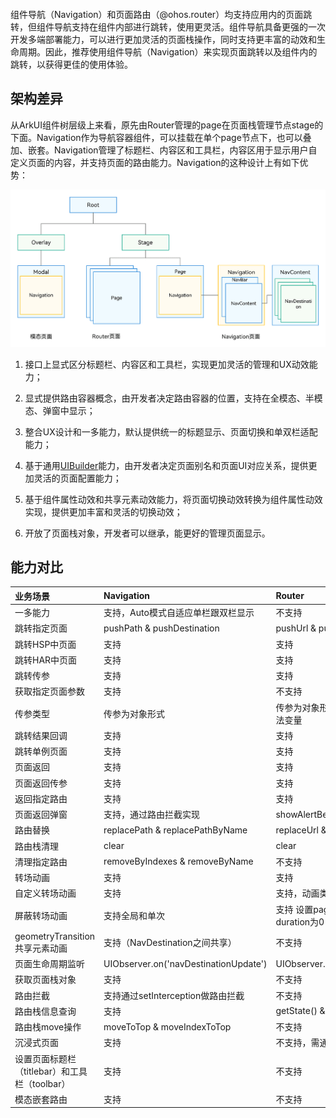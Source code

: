 
```toc
```

组件导航（Navigation）和页面路由（@ohos.router）均支持应用内的页面跳转，但组件导航支持在组件内部进行跳转，使用更灵活。组件导航具备更强的一次开发多端部署能力，可以进行更加灵活的页面栈操作，同时支持更丰富的动效和生命周期。因此，推荐使用组件导航（Navigation）来实现页面跳转以及组件内的跳转，以获得更佳的使用体验。

## 架构差异

从ArkUI组件树层级上来看，原先由Router管理的page在页面栈管理节点stage的下面。Navigation作为导航容器组件，可以挂载在单个page节点下，也可以叠加、嵌套。Navigation管理了标题栏、内容区和工具栏，内容区用于显示用户自定义页面的内容，并支持页面的路由能力。Navigation的这种设计上有如下优势：

![](./img/001.png)

1. 接口上显式区分标题栏、内容区和工具栏，实现更加灵活的管理和UX动效能力；
    
2. 显式提供路由容器概念，由开发者决定路由容器的位置，支持在全模态、半模态、弹窗中显示；
    
3. 整合UX设计和一多能力，默认提供统一的标题显示、页面切换和单双栏适配能力；
    
4. 基于通用[UIBuilder](https://developer.huawei.com/consumer/cn/doc/harmonyos-guides-V5/arkts-builder-V5)能力，由开发者决定页面别名和页面UI对应关系，提供更加灵活的页面配置能力；
    
5. 基于组件属性动效和共享元素动效能力，将页面切换动效转换为组件属性动效实现，提供更加丰富和灵活的切换动效；
    
6. 开放了页面栈对象，开发者可以继承，能更好的管理页面显示。


## 能力对比

| 业务场景                           | Navigation                            | Router                            |
| :----------------------------- | :------------------------------------ | :-------------------------------- |
| 一多能力                           | 支持，Auto模式自适应单栏跟双栏显示                   | 不支持                               |
| 跳转指定页面                         | pushPath & pushDestination            | pushUrl & pushNameRoute           |
| 跳转HSP中页面                       | 支持                                    | 支持                                |
| 跳转HAR中页面                       | 支持                                    | 支持                                |
| 跳转传参                           | 支持                                    | 支持                                |
| 获取指定页面参数                       | 支持                                    | 不支持                               |
| 传参类型                           | 传参为对象形式                               | 传参为对象形式，对象中暂不支持方法变量               |
| 跳转结果回调                         | 支持                                    | 支持                                |
| 跳转单例页面                         | 支持                                    | 支持                                |
| 页面返回                           | 支持                                    | 支持                                |
| 页面返回传参                         | 支持                                    | 支持                                |
| 返回指定路由                         | 支持                                    | 支持                                |
| 页面返回弹窗                         | 支持，通过路由拦截实现                           | showAlertBeforeBackPage           |
| 路由替换                           | replacePath & replacePathByName       | replaceUrl & replaceNameRoute     |
| 路由栈清理                          | clear                                 | clear                             |
| 清理指定路由                         | removeByIndexes & removeByName        | 不支持                               |
| 转场动画                           | 支持                                    | 支持                                |
| 自定义转场动画                        | 支持                                    | 支持，动画类型受限                         |
| 屏蔽转场动画                         | 支持全局和单次                               | 支持 设置pageTransition方法duration为0   |
| geometryTransition共享元素动画       | 支持（NavDestination之间共享）                | 不支持                               |
| 页面生命周期监听                       | UIObserver.on('navDestinationUpdate') | UIObserver.on('routerPageUpdate') |
| 获取页面栈对象                        | 支持                                    | 不支持                               |
| 路由拦截                           | 支持通过setInterception做路由拦截              | 不支持                               |
| 路由栈信息查询                        | 支持                                    | getState() & getLength()          |
| 路由栈move操作                      | moveToTop & moveIndexToTop            | 不支持                               |
| 沉浸式页面                          | 支持                                    | 不支持，需通过window配置                   |
| 设置页面标题栏（titlebar）和工具栏（toolbar） | 支持                                    | 不支持                               |
| 模态嵌套路由                         | 支持                                    | 不支持                               |







